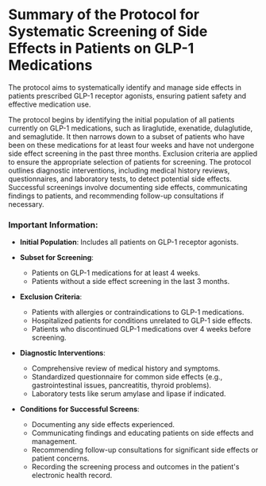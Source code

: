 # Summary of the Protocol for Systematic Screening of Side Effects in Patients on GLP-1 Medications

The protocol aims to systematically identify and manage side effects in patients prescribed GLP-1 receptor agonists, ensuring patient safety and effective medication use.

The protocol begins by identifying the initial population of all patients currently on GLP-1 medications, such as liraglutide, exenatide, dulaglutide, and semaglutide. It then narrows down to a subset of patients who have been on these medications for at least four weeks and have not undergone side effect screening in the past three months. Exclusion criteria are applied to ensure the appropriate selection of patients for screening. The protocol outlines diagnostic interventions, including medical history reviews, questionnaires, and laboratory tests, to detect potential side effects. Successful screenings involve documenting side effects, communicating findings to patients, and recommending follow-up consultations if necessary.

### Important Information:

- **Initial Population**: Includes all patients on GLP-1 receptor agonists.
- **Subset for Screening**: 
  - Patients on GLP-1 medications for at least 4 weeks.
  - Patients without a side effect screening in the last 3 months.
  
- **Exclusion Criteria**:
  - Patients with allergies or contraindications to GLP-1 medications.
  - Hospitalized patients for conditions unrelated to GLP-1 side effects.
  - Patients who discontinued GLP-1 medications over 4 weeks before screening.

- **Diagnostic Interventions**:
  - Comprehensive review of medical history and symptoms.
  - Standardized questionnaire for common side effects (e.g., gastrointestinal issues, pancreatitis, thyroid problems).
  - Laboratory tests like serum amylase and lipase if indicated.

- **Conditions for Successful Screens**:
  - Documenting any side effects experienced.
  - Communicating findings and educating patients on side effects and management.
  - Recommending follow-up consultations for significant side effects or patient concerns.
  - Recording the screening process and outcomes in the patient's electronic health record.